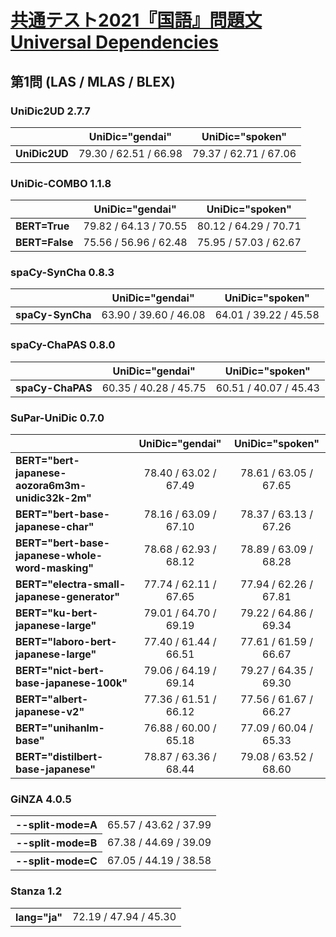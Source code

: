 [共通テスト2021『国語』問題文Universal Dependencies](https://github.com/KoichiYasuoka/UD-KyotsuTest2021Kokugo)
====

## 第1問 (LAS / MLAS / BLEX)

### UniDic2UD 2.7.7

|   |UniDic="gendai"|UniDic="spoken"|
|---|:-------------:|:-------------:|
|**UniDic2UD**|79.30 / 62.51 / 66.98|79.37 / 62.71 / 67.06|

### UniDic-COMBO 1.1.8

|   |UniDic="gendai"|UniDic="spoken"|
|---|:-------------:|:-------------:|
|**BERT=True** |79.82 / 64.13 / 70.55|80.12 / 64.29 / 70.71|
|**BERT=False**|75.56 / 56.96 / 62.48|75.95 / 57.03 / 62.67|

### spaCy-SynCha 0.8.3

|   |UniDic="gendai"|UniDic="spoken"|
|---|:-------------:|:-------------:|
|**spaCy-SynCha**|63.90 / 39.60 / 46.08|64.01 / 39.22 / 45.58|

### spaCy-ChaPAS 0.8.0

|   |UniDic="gendai"|UniDic="spoken"|
|---|:-------------:|:-------------:|
|**spaCy-ChaPAS**|60.35 / 40.28 / 45.75|60.51 / 40.07 / 45.43|

### SuPar-UniDic 0.7.0

|   |UniDic="gendai"|UniDic="spoken"|
|---|:-------------:|:-------------:|
|**BERT="bert-japanese-aozora6m3m-unidic32k-2m"**|78.40 / 63.02 / 67.49|78.61 / 63.05 / 67.65|
|**BERT="bert-base-japanese-char"**|78.16 / 63.09 / 67.10|78.37 / 63.13 / 67.26|
|**BERT="bert-base-japanese-whole-word-masking"**|78.68 / 62.93 / 68.12|78.89 / 63.09 / 68.28|
|**BERT="electra-small-japanese-generator"**|77.74 / 62.11 / 67.65|77.94 / 62.26 / 67.81|
|**BERT="ku-bert-japanese-large"**|79.01 / 64.70 / 69.19|79.22 / 64.86 / 69.34|
|**BERT="laboro-bert-japanese-large"**|77.40 / 61.44 / 66.51|77.61 / 61.59 / 66.67|
|**BERT="nict-bert-base-japanese-100k"**|79.06 / 64.19 / 69.14|79.27 / 64.35 / 69.30|
|**BERT="albert-japanese-v2"**|77.36 / 61.51 / 66.12|77.56 / 61.67 / 66.27|
|**BERT="unihanlm-base"**|76.88 / 60.00 / 65.18|77.09 / 60.04 / 65.33|
|**BERT="distilbert-base-japanese"**|78.87 / 63.36 / 68.44|79.08 / 63.52 / 68.60|

### GiNZA 4.0.5

<table>
<tr><th>--split-mode=A</th><td>65.57 / 43.62 / 37.99</td></tr>
<tr><th>--split-mode=B</th><td>67.38 / 44.69 / 39.09</td></tr>
<tr><th>--split-mode=C</th><td>67.05 / 44.19 / 38.58</td></tr>
</table>

### Stanza 1.2

<table>
<tr><th>lang="ja"</th><td>72.19 / 47.94 / 45.30</td></tr>
</table>

